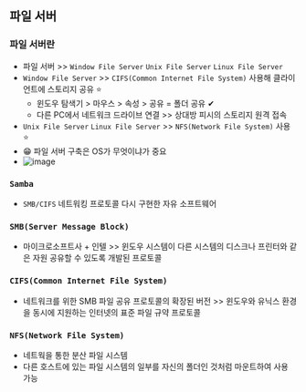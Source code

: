 ## 파일 서버
### 파일 서버란
- 파일 서버 >> `Window File Server` `Unix File Server` `Linux File Server`
- `Window File Server` >> `CIFS(Common Internet File System)` 사용해 클라이언트에 스토리지 공유 ⭐
  - 윈도우 탐색기 > 마우스 > 속성 > 공유 = 폴더 공유 ✔
  - 다른 PC에서 네트워크 드라이브 연결 >> 상대방 피시의 스토리지 원격 접속 
- `Unix File Server` `Linux File Server` >> `NFS(Network File System)` 사용 ⭐
- 😁 파일 서버 구축은 OS가 무엇이냐가 중요
- ![image](https://user-images.githubusercontent.com/61215550/171757962-f059f271-7575-4535-b5d5-8d62496b3c48.png)

### `Samba`
- `SMB/CIFS` 네트워킹 프로토콜 다시 구현한 자유 소프트웨어

### `SMB(Server Message Block)`
- 마이크로소프트사 + 인텔 >> 윈도우 시스템이 다른 시스템의 디스크나 프린터와 같은 자원 공유할 수 있도록 개발된 프로토콜

### `CIFS(Common Internet File System)`
- 네트워크를 위한 SMB 파일 공유 프로토콜의 확장된 버전 >> 윈도우와 유닉스 환경을 동시에 지원하는 인터넷의 표준 파일 규약 프로토콜

### `NFS(Network File System)`
- 네트웍을 통한 분산 파일 시스템
- 다른 호스트에 있는 파일 시스템의 일부를 자신의 폴더인 것처럼 마운트하여 사용 가능

